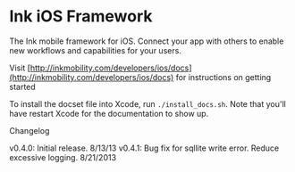 Ink iOS Framework
===

The Ink mobile framework for iOS. Connect your app with others to enable new workflows and capabilities for your users.

Visit [http://inkmobility.com/developers/ios/docs](http://inkmobility.com/developers/ios/docs) for instructions on getting started

To install the docset file into Xcode, run `./install_docs.sh`. Note that you'll have restart Xcode for the documentation to show up.

Changelog

v0.4.0: Initial release. 8/13/13
v0.4.1: Bug fix for sqllite write error. Reduce excessive logging. 8/21/2013
